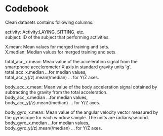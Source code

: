 # Codebook

Clean datasets contains following columns:

activity:               Activity:LAYING, SITTING, etc.  
subject:                ID of the subject that performing activities.  

X.mean:                 Mean values for merged training and sets.  
X.median:               Median values for merged training and sets.  

total_acc_x.mean:       Mean value of the acceleration signal from the smartphone accelerometer X axis in standard gravity units 'g'.   
total_acc_x.median      ...for median values,   
total_acc_y(/z).mean(/median)   ... for Y/Z axes.   

body_acc_x.mean:       Mean value of the body acceleration signal obtained by subtracting the gravity from the total acceleration.     
body_acc_x.median      ...for median values,   
body_acc_y(/z).mean(/median)   ... for Y/Z axes.   

body_gyro_x.mean:       Mean value of the angular velocity vector measured by the gyroscope for each window sample. The units are radians/second.       
body_gyro_x.median      ...for median values,   
body_gyro_y(/z).mean(/median)   ... for Y/Z axes.   
